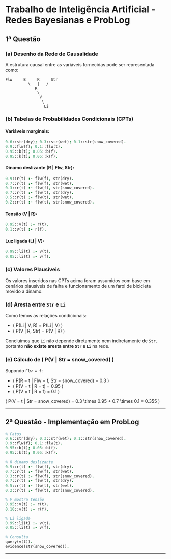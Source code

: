 
# Trabalho de Inteligência Artificial - Redes Bayesianas e ProbLog

## 1ª Questão

### (a) Desenho da Rede de Causalidade

A estrutura causal entre as variáveis fornecidas pode ser representada como:

```
Flw     B     K     Str
          \   |   /
             R
              \
               V
                \
                 Li
```

### (b) Tabelas de Probabilidades Condicionais (CPTs)

#### Variáveis marginais:

```prolog
0.6::str(dry); 0.3::str(wet); 0.1::str(snow_covered).
0.9::flw(f); 0.1::flw(t).
0.95::b(t); 0.05::b(f).
0.95::k(t); 0.05::k(f).
```

#### Dinamo deslizante (R | Flw, Str):

```prolog
0.9::r(t) :- flw(f), str(dry).
0.7::r(t) :- flw(f), str(wet).
0.3::r(t) :- flw(f), str(snow_covered).
0.7::r(t) :- flw(t), str(dry).
0.5::r(t) :- flw(t), str(wet).
0.2::r(t) :- flw(t), str(snow_covered).
```

#### Tensão (V | R):

```prolog
0.95::v(t) :- r(t).
0.1::v(t) :- r(f).
```

#### Luz ligada (Li | V):

```prolog
0.99::li(t) :- v(t).
0.05::li(t) :- v(f).
```

### (c) Valores Plausíveis

Os valores inseridos nas CPTs acima foram assumidos com base em cenários plausíveis de falha e funcionamento de um farol de bicicleta movido a dínamo.

### (d) Aresta entre `Str` e `Li`

Como temos as relações condicionais:

- \( P(Li | V, R) = P(Li | V) \)
- \( P(V | R, Str) = P(V | R) \)

Concluímos que `Li` não depende diretamente nem indiretamente de `Str`, portanto **não existe aresta entre `Str` e `Li`** na rede.

### (e) Cálculo de \( P(V | Str = snow\_covered) \)

Supondo `Flw = f`:

- \( P(R = t | Flw = f, Str = snow\_covered) = 0.3 \)
- \( P(V = t | R = t) = 0.95 \)
- \( P(V = t | R = f) = 0.1 \)

\(
P(V = t | Str = snow\_covered) = 0.3 \times 0.95 + 0.7 \times 0.1 = 0.355
\)

---

## 2ª Questão - Implementação em ProbLog

```prolog
% Fatos
0.6::str(dry); 0.3::str(wet); 0.1::str(snow_covered).
0.9::flw(f); 0.1::flw(t).
0.95::b(t); 0.05::b(f).
0.95::k(t); 0.05::k(f).

% R dinamo deslizante
0.9::r(t) :- flw(f), str(dry).
0.7::r(t) :- flw(f), str(wet).
0.3::r(t) :- flw(f), str(snow_covered).
0.7::r(t) :- flw(t), str(dry).
0.5::r(t) :- flw(t), str(wet).
0.2::r(t) :- flw(t), str(snow_covered).

% V mostra tensão
0.95::v(t) :- r(t).
0.10::v(t) :- r(f).

% Li ligada
0.99::li(t) :- v(t).
0.05::li(t) :- v(f).

% Consulta
query(v(t)).
evidence(str(snow_covered)).
```



---



